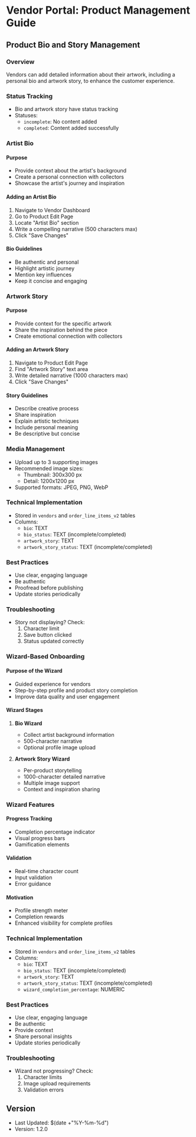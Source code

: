 # Vendor Portal: Product Management Guide

## Product Bio and Story Management

### Overview
Vendors can add detailed information about their artwork, including a personal bio and artwork story, to enhance the customer experience.

### Status Tracking
- Bio and artwork story have status tracking
- Statuses: 
  - `incomplete`: No content added
  - `completed`: Content added successfully

### Artist Bio
#### Purpose
- Provide context about the artist's background
- Create a personal connection with collectors
- Showcase the artist's journey and inspiration

#### Adding an Artist Bio
1. Navigate to Vendor Dashboard
2. Go to Product Edit Page
3. Locate "Artist Bio" section
4. Write a compelling narrative (500 characters max)
5. Click "Save Changes"

#### Bio Guidelines
- Be authentic and personal
- Highlight artistic journey
- Mention key influences
- Keep it concise and engaging

### Artwork Story
#### Purpose
- Provide context for the specific artwork
- Share the inspiration behind the piece
- Create emotional connection with collectors

#### Adding an Artwork Story
1. Navigate to Product Edit Page
2. Find "Artwork Story" text area
3. Write detailed narrative (1000 characters max)
4. Click "Save Changes"

#### Story Guidelines
- Describe creative process
- Share inspiration
- Explain artistic techniques
- Include personal meaning
- Be descriptive but concise

### Media Management
- Upload up to 3 supporting images
- Recommended image sizes: 
  - Thumbnail: 300x300 px
  - Detail: 1200x1200 px
- Supported formats: JPEG, PNG, WebP

### Technical Implementation
- Stored in `vendors` and `order_line_items_v2` tables
- Columns: 
  - `bio`: TEXT
  - `bio_status`: TEXT (incomplete/completed)
  - `artwork_story`: TEXT
  - `artwork_story_status`: TEXT (incomplete/completed)

### Best Practices
- Use clear, engaging language
- Be authentic
- Proofread before publishing
- Update stories periodically

### Troubleshooting
- Story not displaying? Check:
  1. Character limit
  2. Save button clicked
  3. Status updated correctly

### Wizard-Based Onboarding

#### Purpose of the Wizard
- Guided experience for vendors
- Step-by-step profile and product story completion
- Improve data quality and user engagement

#### Wizard Stages
1. **Bio Wizard**
   - Collect artist background information
   - 500-character narrative
   - Optional profile image upload

2. **Artwork Story Wizard**
   - Per-product storytelling
   - 1000-character detailed narrative
   - Multiple image support
   - Context and inspiration sharing

### Wizard Features

#### Progress Tracking
- Completion percentage indicator
- Visual progress bars
- Gamification elements

#### Validation
- Real-time character count
- Input validation
- Error guidance

#### Motivation
- Profile strength meter
- Completion rewards
- Enhanced visibility for complete profiles

### Technical Implementation
- Stored in `vendors` and `order_line_items_v2` tables
- Columns: 
  - `bio`: TEXT
  - `bio_status`: TEXT (incomplete/completed)
  - `artwork_story`: TEXT
  - `artwork_story_status`: TEXT (incomplete/completed)
  - `wizard_completion_percentage`: NUMERIC

### Best Practices
- Use clear, engaging language
- Be authentic
- Provide context
- Share personal insights
- Update stories periodically

### Troubleshooting
- Wizard not progressing? Check:
  1. Character limits
  2. Image upload requirements
  3. Validation errors

## Version
- Last Updated: $(date +"%Y-%m-%d")
- Version: 1.2.0 